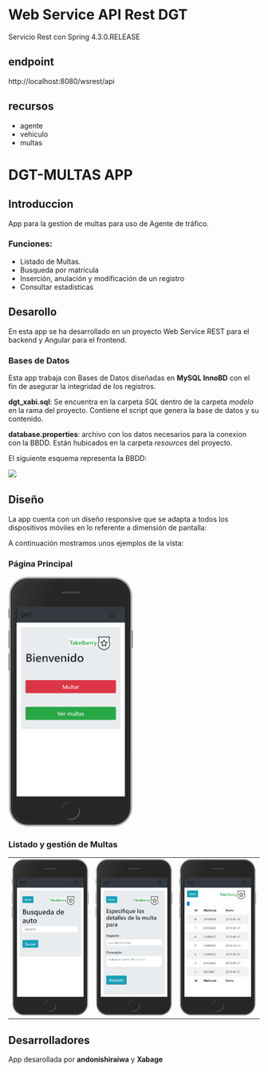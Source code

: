 # Web Service API Rest DGT

Servicio Rest con Spring 4.3.0.RELEASE

## endpoint

http://localhost:8080/wsrest/api

## recursos

* agente
* vehiculo
* multas

# DGT-MULTAS APP

## Introduccion

App para la gestion de multas para uso de Agente de tráfico.

### Funciones:
* Listado de Multas.
* Busqueda por matrícula
* Inserción, anulación y modificación de un registro
* Consultar estadísticas


## Desarollo
En esta app se ha desarrollado en un proyecto Web Service REST para el backend y Angular para el frontend.

### Bases de Datos

Esta app trabaja con Bases de Datos diseñadas en **MySQL InnoBD** con el fin de asegurar la integridad de los registros.

**dgt_xabi.sql**: Se encuentra en la carpeta *SQL* dentro de la carpeta *modelo* en la rama del proyecto. Contiene el script que genera la base de datos y su contenido.

**database.properties**: archivo con los datos necesarios para la conexion con la BBDD. Están hubicados en la carpeta *resources* del proyecto.


El siguiente esquema representa la BBDD:

<img src="https://github.com/ipartek/java_2018_0554/blob/xabiereguskiza/dgt/WS_REST/src/main/webapp/imagenes/esquema.png"></img>



## Diseño 
La app cuenta con un diseño responsive que se adapta a todos los dispositivos móviles en lo referente a dimensión de pantalla:
 
  A continuación mostramos unos ejemplos de la vista:
  
 ### Página Principal
 <img src="https://github.com/andonishiraiwa/dgt/blob/master/src/main/webapp/images/readme/index.png" width="250" height="500">
  
 ### Listado y gestión de Multas
 
<table>
<tr>
<td width="20%"><img src="https://github.com/andonishiraiwa/dgt/blob/master/src/main/webapp/images/readme/buscar.png"></td>
<td width="20%"><img src="https://github.com/andonishiraiwa/dgt/blob/master/src/main/webapp/images/readme/redactar.png"></td>
<td width="20%"><img src="https://github.com/andonishiraiwa/dgt/blob/master/src/main/webapp/images/readme/lista.png"></td>

 </tr>
 
 </table>
 

## Desarrolladores
App desarollada por **andonishiraiwa** y **Xabage**